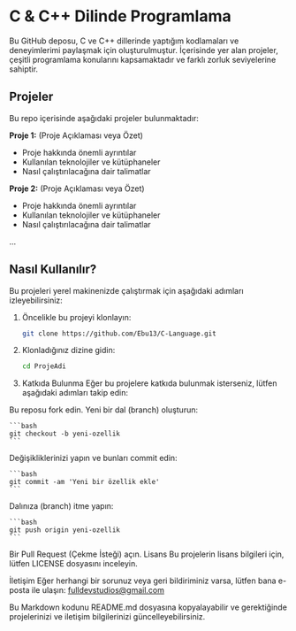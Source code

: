 # C & C++ Dilinde Programlama

Bu GitHub deposu, C ve C++ dillerinde yaptığım kodlamaları ve deneyimlerimi paylaşmak için oluşturulmuştur. İçerisinde yer alan projeler, çeşitli programlama konularını kapsamaktadır ve farklı zorluk seviyelerine sahiptir.

## Projeler

Bu repo içerisinde aşağıdaki projeler bulunmaktadır:

**Proje 1:** (Proje Açıklaması veya Özet)

- Proje hakkında önemli ayrıntılar
- Kullanılan teknolojiler ve kütüphaneler
- Nasıl çalıştırılacağına dair talimatlar

**Proje 2:** (Proje Açıklaması veya Özet)

- Proje hakkında önemli ayrıntılar
- Kullanılan teknolojiler ve kütüphaneler
- Nasıl çalıştırılacağına dair talimatlar

...

## Nasıl Kullanılır?

Bu projeleri yerel makinenizde çalıştırmak için aşağıdaki adımları izleyebilirsiniz:

1. Öncelikle bu projeyi klonlayın:

   ```bash
   git clone https://github.com/Ebu13/C-Language.git
   ```

2. Klonladığınız dizine gidin:

   ```bash
   cd ProjeAdi
   ```

3. Katkıda Bulunma
   Eğer bu projelere katkıda bulunmak isterseniz, lütfen aşağıdaki adımları takip edin:

Bu reposu fork edin.
Yeni bir dal (branch) oluşturun:


    ```bash
    git checkout -b yeni-ozellik
    ```

Değişikliklerinizi yapın ve bunları commit edin:

    ```bash
    git commit -am 'Yeni bir özellik ekle'
    ```

Dalınıza (branch) itme yapın:

    ```bash
    git push origin yeni-ozellik
    ```

Bir Pull Request (Çekme İsteği) açın.
Lisans
Bu projelerin lisans bilgileri için, lütfen LICENSE dosyasını inceleyin.

İletişim
Eğer herhangi bir sorunuz veya geri bildiriminiz varsa, lütfen bana e-posta ile ulaşın: fulldevstudios@gmail.com

Bu Markdown kodunu README.md dosyasına kopyalayabilir ve gerektiğinde projelerinizi ve iletişim bilgilerinizi güncelleyebilirsiniz.
